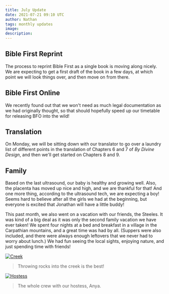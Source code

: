 ```yaml
---
title: July Update
date: 2021-07-21 09:10 UTC
author: Nathan
tags: monthly updates
image:
description:
---
```


## Bible First Reprint

The process to reprint Bible First as a single book is moving along nicely. We are expecting to get a first draft of the book in a few days, at which point we will look things over, and then move on from there.

## Bible First Online

We recently found out that we won't need as much legal documentation as we had originally thought, so that should hopefully speed up our timetable for releasing BFO into the wild!

## Translation

On Monday, we will be sitting down with our translator to go over a laundry list of different points in the translation of Chapters 6 and 7 of *By Divine Design*, and then we'll get started on Chapters 8 and 9.

## Family

Based on the last ultrasound, our baby is healthy and growing well. Also, the placenta has moved up nice and high, and we are thankful for that! And one more thing, according to the ultrasound tech, we are expecting a boy! Seems hard to believe after all the girls we had at the beginning, but everyone is excited that Jonathan will have a little buddy!

This past month, we also went on a vacation with our friends, the Steeles. It was kind of a big deal as it was only the second family vacation we have ever taken! We spent four nights at a bed and breakfast in a village in the Carpathian mountains, and a great time was had by all. (Suppers were also included, and there were always enough leftovers that we never had to worry about lunch.) We had fun seeing the local sights, enjoying nature, and just spending time with friends!

[![Creek](images/2021/7-creek-400w.jpg)](https://f000.backblazeb2.com/file/daysinukraine/images/2021/7-creek.jpg)

> Throwing rocks into the creek is the best!

[![Hostess](images/2021/7-hostess-400w.jpg)](https://f000.backblazeb2.com/file/daysinukraine/images/2021/7-hostess.jpg)

> The whole crew with our hostess, Anya.
